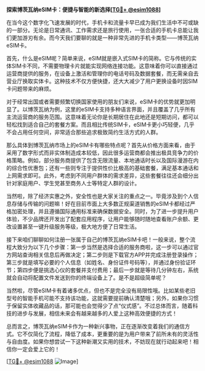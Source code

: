 **探索博茨瓦纳eSIM卡：便捷与智能的新选择[[TG💪+ @esim1088](https://t.me/s/esim1088)]**

在当今这个数字化飞速发展的时代，手机卡和流量卡早已成为我们生活中不可或缺的一部分。无论是日常通讯、工作需求还是旅行使用，一张合适的手机卡总能让我们更加游刃有余。而今天我们要聊的就是一种非常先进的手机卡类型——博茨瓦纳eSIM卡。

首先，什么是eSIM呢？简单来说，eSIM就是嵌入式SIM卡的简称。它与传统的实体SIM卡不同，不需要物理卡片就能实现网络连接功能。这意味着你可以直接通过运营商提供的服务，在设备上激活和管理你的电话号码及数据套餐，而无需亲自去营业厅换取实体卡。这种技术不仅方便快捷，还大大减少了用户更换设备时因SIM卡问题带来的麻烦。

对于经常出国或者需要频繁切换国家使用的朋友们来说，eSIM卡的优势就更加明显了。以博茨瓦纳为例，这里的eSIM卡支持多种语言界面，并且覆盖了几乎所有主流运营商的服务范围。这意味着无论你是长期居住在此地还是短期访问，都可以轻松找到适合自己的套餐方案。而且相比传统SIM卡，eSIM卡更小巧轻便，几乎不会占用任何空间，非常适合那些追求极致简约生活方式的人群。

那么具体到博茨瓦纳市场上的eSIM卡有哪些特点呢？首先从价格方面来看，由于采用了数字形式而非实体制造成本较低，因此很多运营商都会推出极具竞争力的价格策略。例如，部分服务商提供了包含无限流量、本地通话时长以及国际漫游在内的综合性优惠包；还有一些则专注于提供性价比极高的基础套餐，满足基本通话和上网需求即可。此外，考虑到不同用户群体的需求差异，这些套餐往往还会细分出针对家庭用户、学生党甚至商务人士等特定人群的设计。

当然啦，除了经济实惠之外，安全性也是大家关注的重点之一。毕竟涉及到个人信息存储与传输的问题嘛！好在目前市面上大多数正规渠道销售的eSIM卡都经过严格加密处理，并且遵循国际通用标准来确保数据安全。同时，为了进一步提升用户体验，不少品牌还开发出了配套应用程序，让用户能够随时随地查看账户余额、更改设置甚至一键升级服务等级，极大地方便了日常生活。

接下来咱们聊聊如何注册一张属于自己的博茨瓦纳eSIM卡吧！一般来说，整个流程大致分为以下几个步骤：第一步当然是选择合适的服务商啦，这一步可以通过官方网站查询相关信息后再做决定；第二步则是下载官方APP并完成注册登录操作；第三步就是填写必要的个人信息（如姓名、身份证件号码等），并通过身份验证环节；第四步便是挑选心仪的套餐并支付费用；最后一步就是等待几分钟左右，系统就会自动将配置文件发送到你的终端设备上了。是不是超级简单呢？

当然啦，尽管eSIM卡有着诸多优点，但也不是完全没有局限性哦。比如某些老旧型号的智能手机可能不支持该功能，这就需要提前确认清楚哦；另外，如果你习惯于保留实体收藏品的话，那可能也会觉得少了点“仪式感”。不过总体而言，随着科技的进步与发展，相信未来会有越来越多的人爱上这种高效便捷的方式！

总而言之，博茨瓦纳eSIM卡作为一种新兴事物，正在逐渐改变着我们的通信方式。它不仅简化了流程，降低了成本，更重要的是为用户带来了前所未有的灵活性与自由度。如果你想尝试一下这种新潮又实用的技术，不妨现在就行动起来吧！相信你一定会爱上它的！

[[TG💪+ @esim1088](https://t.me/s/esim1088) ![Image](https://i.postimg.cc/4NQfJmqS/Snipaste-2025-05-13-00-14-12.png)]